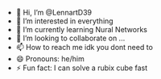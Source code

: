 - 👋 Hi, I’m @LennartD39
- 👀 I’m interested in everything
- 🌱 I’m currently learning Nural Networks
- 💞️ I’m looking to collaborate on ...
- 📫 How to reach me idk you dont need to
- 😄 Pronouns: he/him
- ⚡ Fun fact: I can solve a rubix cube fast

<!---
LennartD39/LennartD39 is a ✨ special ✨ repository because its `README.md` (this file) appears on your GitHub profile.
You can click the Preview link to take a look at your changes.
--->
